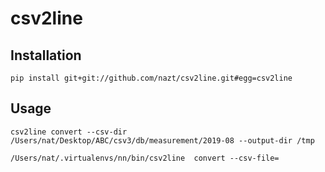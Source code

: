 # csv2line

## Installation

```
pip install git+git://github.com/nazt/csv2line.git#egg=csv2line
```


## Usage
```
csv2line convert --csv-dir /Users/nat/Desktop/ABC/csv3/db/measurement/2019-08 --output-dir /tmp
```

```
/Users/nat/.virtualenvs/nn/bin/csv2line  convert --csv-file=
```

